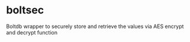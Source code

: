 # boltsec
Boltdb wrapper to securely store and retrieve the values via AES encrypt and decrypt function
